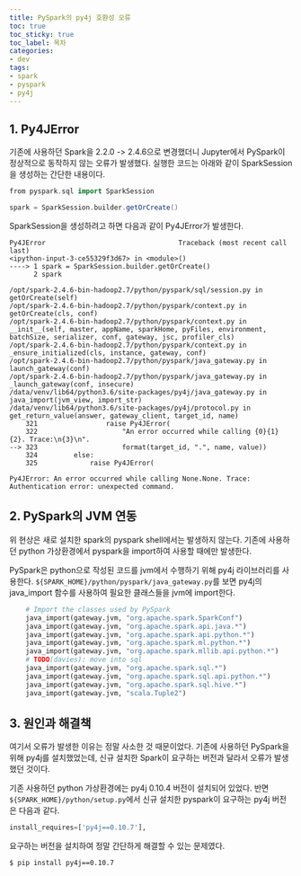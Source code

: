 ```yaml
---
title: PySpark의 py4j 호환성 오류
toc: true
toc_sticky: true
toc_label: 목차
categories:
- dev
tags:
- spark
- pyspark
- py4j
---
```


## 1. Py4JError
기존에 사용하던 Spark을 2.2.0 -> 2.4.6으로 변경했더니 Jupyter에서 PySpark이 정상적으로 동작하지 않는 오류가 발생했다.
실행한 코드는 아래와 같이 SparkSession을 생성하는 간단한 내용이다.

```scala
from pyspark.sql import SparkSession

spark = SparkSession.builder.getOrCreate()
```

SparkSession을 생성하려고 하면 다음과 같이 Py4JError가 발생한다.

```
Py4JError                                 Traceback (most recent call last)
<ipython-input-3-ce55329f3d67> in <module>()
----> 1 spark = SparkSession.builder.getOrCreate()
      2 spark

/opt/spark-2.4.6-bin-hadoop2.7/python/pyspark/sql/session.py in getOrCreate(self)
/opt/spark-2.4.6-bin-hadoop2.7/python/pyspark/context.py in getOrCreate(cls, conf)
/opt/spark-2.4.6-bin-hadoop2.7/python/pyspark/context.py in __init__(self, master, appName, sparkHome, pyFiles, environment, batchSize, serializer, conf, gateway, jsc, profiler_cls)
/opt/spark-2.4.6-bin-hadoop2.7/python/pyspark/context.py in _ensure_initialized(cls, instance, gateway, conf)
/opt/spark-2.4.6-bin-hadoop2.7/python/pyspark/java_gateway.py in launch_gateway(conf)
/opt/spark-2.4.6-bin-hadoop2.7/python/pyspark/java_gateway.py in _launch_gateway(conf, insecure)
/data/venv/lib64/python3.6/site-packages/py4j/java_gateway.py in java_import(jvm_view, import_str)
/data/venv/lib64/python3.6/site-packages/py4j/protocol.py in get_return_value(answer, gateway_client, target_id, name)
    321                 raise Py4JError(
    322                     "An error occurred while calling {0}{1}{2}. Trace:\n{3}\n".
--> 323                     format(target_id, ".", name, value))
    324         else:
    325             raise Py4JError(

Py4JError: An error occurred while calling None.None. Trace:
Authentication error: unexpected command. 
```

## 2. PySpark의 JVM 연동
위 현상은 새로 설치한 spark의 pyspark shell에서는 발생하지 않는다.
기존에 사용하던 python 가상환경에서 pyspark을 import하여 사용할 때에만 발생한다.

PySpark은 python으로 작성된 코드를 jvm에서 수행하기 위해 py4j 라이브러리를 사용한다.
```${SPARK_HOME}/python/pyspark/java_gateway.py```를 보면 
py4j의 java_import 함수를 사용하여 필요한 클래스들을 jvm에 import한다.

```python
    # Import the classes used by PySpark
    java_import(gateway.jvm, "org.apache.spark.SparkConf")
    java_import(gateway.jvm, "org.apache.spark.api.java.*")
    java_import(gateway.jvm, "org.apache.spark.api.python.*")
    java_import(gateway.jvm, "org.apache.spark.ml.python.*")
    java_import(gateway.jvm, "org.apache.spark.mllib.api.python.*")
    # TODO(davies): move into sql
    java_import(gateway.jvm, "org.apache.spark.sql.*")
    java_import(gateway.jvm, "org.apache.spark.sql.api.python.*")
    java_import(gateway.jvm, "org.apache.spark.sql.hive.*")
    java_import(gateway.jvm, "scala.Tuple2")
```

## 3. 원인과 해결책

여기서 오류가 발생한 이유는 정말 사소한 것 때문이었다.
기존에 사용하던 PySpark을 위해 py4j를 설치했었는데,
신규 설치한 Spark이 요구하는 버전과 달라서 오류가 발생했던 것이다.

기존 사용하던 python 가상환경에는 py4j 0.10.4 버전이 설치되어 있었다.
반면 ```${SPARK_HOME}/python/setup.py```에서 신규 설치한 pyspark이 요구하는 py4j 버전은 다음과 같다.
```python
install_requires=['py4j==0.10.7'],
```

요구하는 버전을 설치하여 정말 간단하게 해결할 수 있는 문제였다.
```bash
$ pip install py4j==0.10.7
```
